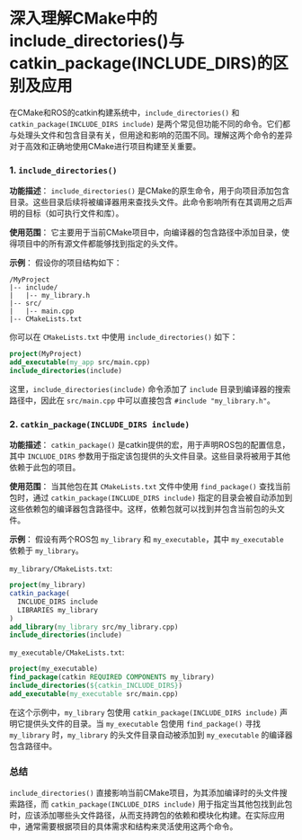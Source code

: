 # 深入理解CMake中的include_directories()与catkin_package(INCLUDE_DIRS)的区别及应用

在CMake和ROS的catkin构建系统中，`include_directories()` 和 `catkin_package(INCLUDE_DIRS include)` 是两个常见但功能不同的命令。它们都与处理头文件和包含目录有关，但用途和影响的范围不同。理解这两个命令的差异对于高效和正确地使用CMake进行项目构建至关重要。

### 1. `include_directories()`

**功能描述**：
`include_directories()` 是CMake的原生命令，用于向项目添加包含目录。这些目录后续将被编译器用来查找头文件。此命令影响所有在其调用之后声明的目标（如可执行文件和库）。

**使用范围**：
它主要用于当前CMake项目中，向编译器的包含路径中添加目录，使得项目中的所有源文件都能够找到指定的头文件。

**示例**：
假设你的项目结构如下：
```
/MyProject
|-- include/
|   |-- my_library.h
|-- src/
|   |-- main.cpp
|-- CMakeLists.txt
```
你可以在 `CMakeLists.txt` 中使用 `include_directories()` 如下：
```cmake
project(MyProject)
add_executable(my_app src/main.cpp)
include_directories(include)
```
这里，`include_directories(include)` 命令添加了 `include` 目录到编译器的搜索路径中，因此在 `src/main.cpp` 中可以直接包含 `#include "my_library.h"`。

### 2. `catkin_package(INCLUDE_DIRS include)`

**功能描述**：
`catkin_package()` 是catkin提供的宏，用于声明ROS包的配置信息，其中 `INCLUDE_DIRS` 参数用于指定该包提供的头文件目录。这些目录将被用于其他依赖于此包的项目。

**使用范围**：
当其他包在其 `CMakeLists.txt` 文件中使用 `find_package()` 查找当前包时，通过 `catkin_package(INCLUDE_DIRS include)` 指定的目录会被自动添加到这些依赖包的编译器包含路径中。这样，依赖包就可以找到并包含当前包的头文件。

**示例**：
假设有两个ROS包 `my_library` 和 `my_executable`，其中 `my_executable` 依赖于 `my_library`。

`my_library/CMakeLists.txt`:
```cmake
project(my_library)
catkin_package(
  INCLUDE_DIRS include
  LIBRARIES my_library
)
add_library(my_library src/my_library.cpp)
include_directories(include)
```

`my_executable/CMakeLists.txt`:
```cmake
project(my_executable)
find_package(catkin REQUIRED COMPONENTS my_library)
include_directories(${catkin_INCLUDE_DIRS})
add_executable(my_executable src/main.cpp)
```
在这个示例中，`my_library` 包使用 `catkin_package(INCLUDE_DIRS include)` 声明它提供头文件的目录。当 `my_executable` 包使用 `find_package()` 寻找 `my_library` 时，`my_library` 的头文件目录自动被添加到 `my_executable` 的编译器包含路径中。

### 总结

`include_directories()` 直接影响当前CMake项目，为其添加编译时的头文件搜索路径，而 `catkin_package(INCLUDE_DIRS include)` 用于指定当其他包找到此包时，应该添加哪些头文件路径，从而支持跨包的依赖和模块化构建。在实际应用中，通常需要根据项目的具体需求和结构来灵活使用这两个命令。